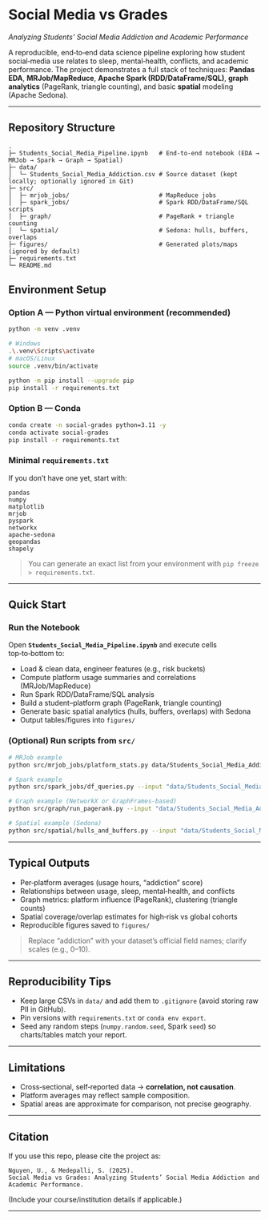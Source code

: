 # Social Media vs Grades
*Analyzing Students’ Social Media Addiction and Academic Performance*

A reproducible, end‑to‑end data science pipeline exploring how student social‑media use relates to sleep, mental‑health, conflicts, and academic performance. The project demonstrates a full stack of techniques: **Pandas EDA**, **MRJob/MapReduce**, **Apache Spark (RDD/DataFrame/SQL)**, **graph analytics** (PageRank, triangle counting), and basic **spatial** modeling (Apache Sedona).

---

## Repository Structure 
```
.
├─ Students_Social_Media_Pipeline.ipynb   # End-to-end notebook (EDA → MRJob → Spark → Graph → Spatial)
├─ data/
│  └─ Students_Social_Media_Addiction.csv # Source dataset (kept locally; optionally ignored in Git)
├─ src/
│  ├─ mrjob_jobs/                         # MapReduce jobs
│  ├─ spark_jobs/                         # Spark RDD/DataFrame/SQL scripts
│  ├─ graph/                              # PageRank + triangle counting
│  └─ spatial/                            # Sedona: hulls, buffers, overlaps
├─ figures/                               # Generated plots/maps (ignored by default)
├─ requirements.txt
└─ README.md
```

## Environment Setup

### Option A — Python virtual environment (recommended)
```bash
python -m venv .venv

# Windows
.\.venv\Scripts\activate
# macOS/Linux
source .venv/bin/activate

python -m pip install --upgrade pip
pip install -r requirements.txt
```

### Option B — Conda
```bash
conda create -n social-grades python=3.11 -y
conda activate social-grades
pip install -r requirements.txt
```

### Minimal `requirements.txt`
If you don’t have one yet, start with:
```
pandas
numpy
matplotlib
mrjob
pyspark
networkx
apache-sedona
geopandas
shapely
```
> You can generate an exact list from your environment with `pip freeze > requirements.txt`.

---

##  Quick Start

### Run the Notebook
Open **`Students_Social_Media_Pipeline.ipynb`** and execute cells top‑to‑bottom to:
- Load & clean data, engineer features (e.g., risk buckets)
- Compute platform usage summaries and correlations (MRJob/MapReduce)
- Run Spark RDD/DataFrame/SQL analysis
- Build a student–platform graph (PageRank, triangle counting)
- Generate basic spatial analytics (hulls, buffers, overlaps) with Sedona
- Output tables/figures into `figures/`

### (Optional) Run scripts from `src/`
```bash
# MRJob example
python src/mrjob_jobs/platform_stats.py data/Students_Social_Media_Addiction.csv

# Spark example
python src/spark_jobs/df_queries.py --input "data/Students_Social_Media_Addiction.csv" --out "figures/"

# Graph example (NetworkX or GraphFrames-based)
python src/graph/run_pagerank.py --input "data/Students_Social_Media_Addiction.csv"

# Spatial example (Sedona)
python src/spatial/hulls_and_buffers.py --input "data/Students_Social_Media_Addiction.csv" --epsg 3857
```

---

## Typical Outputs
- Per‑platform averages (usage hours, “addiction” score)
- Relationships between usage, sleep, mental‑health, and conflicts
- Graph metrics: platform influence (PageRank), clustering (triangle counts)
- Spatial coverage/overlap estimates for high‑risk vs global cohorts
- Reproducible figures saved to `figures/`

> Replace “addiction” with your dataset’s official field names; clarify scales (e.g., 0–10).

---

##  Reproducibility Tips
- Keep large CSVs in `data/` and add them to `.gitignore` (avoid storing raw PII in GitHub).
- Pin versions with `requirements.txt` or `conda env export`.
- Seed any random steps (`numpy.random.seed`, Spark `seed`) so charts/tables match your report.

---

##  Limitations
- Cross‑sectional, self‑reported data → **correlation, not causation**.
- Platform averages may reflect sample composition.
- Spatial areas are approximate for comparison, not precise geography.

---

##  Citation
If you use this repo, please cite the project as:
```
Nguyen, U., & Medepalli, S. (2025).
Social Media vs Grades: Analyzing Students’ Social Media Addiction and Academic Performance.
```
(Include your course/institution details if applicable.)

---
